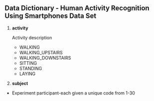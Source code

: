 ## Data Dictionary - Human Activity Recognition Using Smartphones Data Set ##

1. **activity**

      Activity description
  
   * WALKING
   * WALKING_UPSTAIRS
   * WALKING_DOWNSTAIRS
   * SITTING
   * STANDING
   * LAYING

2. **subject**
  * Experiment participant-each given a unique code from 1-30

